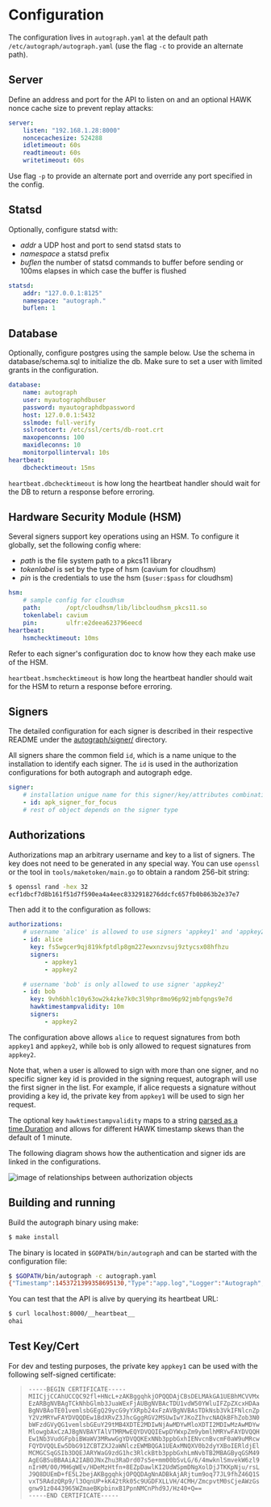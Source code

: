# Configuration

The configuration lives in `autograph.yaml` at the default path
`/etc/autograph/autograph.yaml` (use the flag `-c` to provide an
alternate path).

## Server

Define an address and port for the API to listen on and an optional HAWK
nonce cache size to prevent replay attacks:

``` yaml
server:
    listen: "192.168.1.28:8000"
    noncecachesize: 524288
    idletimeout: 60s
    readtimeout: 60s
    writetimeout: 60s
```

Use flag `-p` to provide an alternate port and override any
port specified in the config.

## Statsd

Optionally, configure statsd with:

-   *addr* a UDP host and port to send statsd stats to
-   *namespace* a statsd prefix
-   *buflen* the number of statsd commands to buffer before sending or
    100ms elapses in which case the buffer is flushed

``` yaml
statsd:
    addr: "127.0.0.1:8125"
    namespace: "autograph."
    buflen: 1
```

## Database

Optionally, configure postgres using the sample below. Use the schema in
database/schema.sql to initialize the db. Make sure to set a user with
limited grants in the configuration.

``` yaml
database:
    name: autograph
    user: myautographdbuser
    password: myautographdbpassword
    host: 127.0.0.1:5432
    sslmode: full-verify
    sslrootcert: /etc/ssl/certs/db-root.crt
    maxopenconns: 100
    maxidleconns: 10
    monitorpollinterval: 10s
heartbeat:
    dbchecktimeout: 15ms
```

`heartbeat.dbchecktimeout` is how long the heartbeat handler
should wait for the DB to return a response before erroring.

## Hardware Security Module (HSM)

Several signers support key operations using an HSM. To configure it
globally, set the following config where:

-   *path* is the file system path to a pkcs11 library
-   *tokenlabel* is set by the type of hsm (cavium for cloudhsm)
-   *pin* is the credentials to use the hsm (`$user:$pass` for cloudhsm)

``` yaml
hsm:
    # sample config for cloudhsm
    path:       /opt/cloudhsm/lib/libcloudhsm_pkcs11.so
    tokenlabel: cavium
    pin:        ulfr:e2deea623796eecd
heartbeat:
    hsmchecktimeout: 10ms
```

Refer to each signer\'s configuration doc to know how they each make use
of the HSM.

`heartbeat.hsmchecktimeout` is how long the heartbeat
handler should wait for the HSM to return a response before erroring.

## Signers

The detailed configuration for each signer is described in their
respective README under the
[autograph/signer/](https://github.com/mozilla-services/autograph/tree/main/signer)
directory.

All signers share the common field `id`, which is a name
unique to the installation to identify each signer. The `id`
is used in the authorization configurations for both
autograph and autograph edge.

``` yaml
signer:
    # installation unigue name for this signer/key/attributes combination
    - id: apk_signer_for_focus
    # rest of object depends on the signer type
```

## Authorizations

Authorizations map an arbitrary username and key to a list of signers.
The key does not need to be generated in any special way. You can use
`openssl` or the tool in `tools/maketoken/main.go` to obtain a random
256-bit string:

``` bash
$ openssl rand -hex 32
ecf1dbcf7d8b161f51d7f590ea4a4eec8332918276ddcfc657fb0b863b2e37e7
```

Then add it to the configuration as follows:

``` yaml
authorizations:
    # username 'alice' is allowed to use signers 'appkey1' and 'appkey2'
    - id: alice
      key: fs5wgcer9qj819kfptdlp8gm227ewxnzvsuj9ztycsx08hfhzu
      signers:
          - appkey1
          - appkey2

    # username 'bob' is only allowed to use signer 'appkey2'
    - id: bob
      key: 9vh6bhlc10y63ow2k4zke7k0c3l9hpr8mo96p92jmbfqngs9e7d
      hawktimestampvalidity: 10m
      signers:
          - appkey2
```

The configuration above allows `alice` to request signatures from both
`appkey1` and `appkey2`, while `bob` is only allowed to request
signatures from `appkey2`.

Note that, when a user is allowed to sign with more than one signer,
and no specific signer key id is provided in the signing request,
autograph will use the first signer in the list. For example, if alice
requests a signature without providing a key id, the private key from
`appkey1` will be used to sign her request.

The optional key `hawktimestampvalidity` maps to a string
[parsed as a time.Duration](https://golang.org/pkg/time/#ParseDuration)
and allows for different HAWK timestamp skews than the default of 1
minute.

The following diagram shows how the authentication and signer ids are
linked in the configurations.

![image of relationships between authorization objects](statics/a-h-s.dot.svg?sanitize=true)

## Building and running

Build the autograph binary using make:

``` bash
$ make install
```

The binary is located in `$GOPATH/bin/autograph` and can be
started with the configuration file:

``` bash
$ $GOPATH/bin/autograph -c autograph.yaml
{"Timestamp":1453721399358695130,"Type":"app.log","Logger":"Autograph","Hostname":"gator1","EnvVersion":"2.0","Pid":17287,"Fields":{"msg":"main.go:74: Starting Autograph API on localhost:8000"}}
```

You can test that the API is alive by querying its heartbeat URL:

``` bash
$ curl localhost:8000/__heartbeat__
ohai
```

## Test Key/Cert

For dev and testing purposes, the private key `appkey1` can
be used with the following self-signed certificate:

>     -----BEGIN CERTIFICATE-----
>     MIICjjCCAhUCCQC92fl+HNcL+zAKBggqhkjOPQQDAjCBsDELMAkGA1UEBhMCVVMx
>     EzARBgNVBAgTCkNhbGlmb3JuaWExFjAUBgNVBAcTDU1vdW50YWluIFZpZXcxHDAa
>     BgNVBAoTE01vemlsbGEgQ29ycG9yYXRpb24xFzAVBgNVBAsTDkNsb3VkIFNlcnZp
>     Y2VzMRYwFAYDVQQDEw1BdXRvZ3JhcGggRGV2MSUwIwYJKoZIhvcNAQkBFhZob3N0
>     bWFzdGVyQG1vemlsbGEuY29tMB4XDTE2MDIwNjAwMDYwMloXDTI2MDIwMzAwMDYw
>     MlowgbAxCzAJBgNVBAYTAlVTMRMwEQYDVQQIEwpDYWxpZm9ybmlhMRYwFAYDVQQH
>     Ew1Nb3VudGFpbiBWaWV3MRwwGgYDVQQKExNNb3ppbGxhIENvcnBvcmF0aW9uMRcw
>     FQYDVQQLEw5DbG91ZCBTZXJ2aWNlczEWMBQGA1UEAxMNQXV0b2dyYXBoIERldjEl
>     MCMGCSqGSIb3DQEJARYWaG9zdG1hc3RlckBtb3ppbGxhLmNvbTB2MBAGByqGSM49
>     AgEGBSuBBAAiA2IABOJNxZhu3RaDrd07s5e+mm00bSvLG/6/4mwknlSmvekW6zl9
>     nIrHM/00/MH6gWEv/HDeMzHtfn+8EZpDawlKI2UdWSpmDNgXolDjJTKKpNju/rsL
>     J9Q8DUEmD+fE5L2bejAKBggqhkjOPQQDAgNnADBkAjARjtum9oq77JL9fhZ46Q1S
>     vxT5RAdzQRp9/l3OqnUP+kK42tRk05c9UGDFXLLVH/4CMH/ZmcpvtM0sCjeAWzGs
>     gnw91z0443965WZmaeBKpbinxB1PpnNMCnPhd9J/Hz40+Q==
>     -----END CERTIFICATE-----
